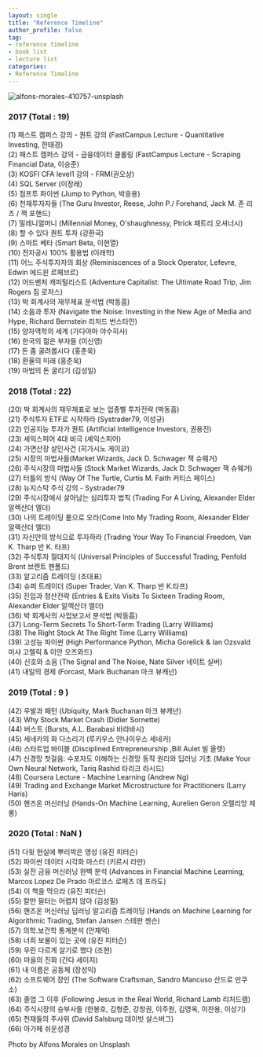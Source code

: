```yaml
---
layout: single
title: "Reference Timeline"
author_profile: false
tag: 
- reference timeline
- book list
- lecture list
categories: 
- Reference Timeline
---
```


![alfons-morales-410757-unsplash](https://user-images.githubusercontent.com/34860302/51434509-77680c80-1ca5-11e9-824f-9b834e4589f3.jpg) 
  
### 2017 (Total : 19) ###  
  
  
(1) 패스트 캠퍼스 강의 - 퀀트 강의 (FastCampus Lecture - Quantitative Investing, 한태경)  
(2) 패스트 캠퍼스 강의 - 금융데이터 클롤링 (FastCampus Lecture - Scraping Financial Data, 이승준)  
(3) KOSFI CFA level1 강의 - FRM(권오상)  
(4) SQL Server (이장래)  
(5) 점프투 파이썬 (Jump to Python, 박응용)  
(6) 천재투자자들 (The Guru Investor, Reese, John P./ Forehand, Jack M. 존 리즈 / 잭 포핸드)  
(7) 밀레니얼머니 (Millennial Money, O'shaughnessy, Ptrick 패트리 오셔너시)  
(8) 할 수 있다 퀀트 투자 (강환국)  
(9) 스마트 베타 (Smart Beta, 이현열)  
(10) 전자공시 100% 활용법 (이래학)  
(11) 어느 주식투자자의 회상 (Reminiscences of a Stock Operator, Lefevre, Edwin 에드윈 르페브르)  
(12) 어드벤처 캐피털리스트 (Adventure Capitalist: The Ultimate Road Trip, Jim Rogers 짐 로저스)  
(13) 박 회계사의 재무제표 분석법 (박동흠)  
(14) 소음과 투자 (Navigate the Noise: Investing in the New Age of Media and Hype, Richard Bernstein 리처드 번스타인)  
(15) 양자역학의 세계 (가다야마 야수히사)  
(16) 한국의 젊은 부자들 (이신영)  
(17) 돈 좀 굴려봅시다 (홍춘욱)  
(18) 환율의 미래 (홍춘욱)  
(19) 마법의 돈 굴리기 (김성일)  
  
  
### 2018 (Total : 22) ###  
  
  
(20) 박 회계사의 재무제표로 보는 업종별 투자전략 (박동흠)  
(21) 주식투자 ETF로 시작하라 (Systrader79, 이성규)  
(22) 인공지능 투자가 퀀트 (Artificial Intelligence Investors, 권용진)  
(23) 셰익스피어 4대 비극 (셰익스피어)  
(24) 가면산장 살인사건 (히가시노 게이코)  
(25) 시장의 마법사들(Market Wizards, Jack D. Schwager 잭 슈웨거)  
(26) 주식시장의 마법사들 (Stock Market Wizards, Jack D. Schwager 잭 슈웨거)  
(27) 터틀의 방식 (Way Of The Turtle, Curtis M. Faith 커티스 페이스)  
(28) 뉴지스탁 주식 강의 - Systrader79  
(29) 주식시장에서 살아남는 심리투자 법칙 (Trading For A Living, Alexander Elder 알렉산더 엘더)  
(30) 나의 트레이딩 룸으로 오라(Come Into My Trading Room, Alexander Elder 알렉산더 엘더)  
(31) 자신만의 방식으로 투자하라 (Trading Your Way To Financial Freedom, Van K. Tharp 반 K. 타프)  
(32) 주식투자 절대지식 (Universal Principles of Successful Trading, Penfold Brent 브렌트 펜폴드)  
(33) 알고리즘 트레이딩 (조대표)  
(34) 슈퍼 트레이더 (Super Trader, Van K. Tharp 반 K.타프)  
(35) 진입과 청산전략 (Entries & Exits Visits To Sixteen Trading Room, Alexander Elder 알렉산더 엘더)  
(36) 박 회계사의 사업보고서 분석법 (박동흠)  
(37) Long-Term Secrets To Short-Term Trading (Larry Williams)  
(38) The Right Stock At The Right Time (Larry Williams)  
(39) 고성능 파이썬 (High Performance Python, Micha Gorelick & Ian Ozsvald 미샤 고렐릭 & 이안 오즈와드)  
(40) 신호와 소음 (The Signal and The Noise, Nate Silver 네이트 실버)  
(41) 내일의 경제 (Forcast, Mark Buchanan 마크 뷰캐넌)  
  
  
### 2019 (Total : 9 ) ###  
  
  
(42) 우발과 패턴 (Ubiquity, Mark Buchanan 마크 뷰캐넌)  
(43) Why Stock Market Crash (Didier Sornette)  
(44) 버스트 (Bursts, A.L. Barabasi 바라바시)  
(45) 세네카의 화 다스리기 (루키우스 안나이우스 세네카)  
(46) 스타트업 바이블 (Disciplined Entrepreneurship ,Bill Aulet 빌 올렛)  
(47) 신경망 첫걸음: 수포자도 이해하는 신경망 동작 원리와 딥러닝 기초 (Make Your Own Neural Network, Tariq Rashid 타리크 라시드)  
(48) Coursera Lecture - Machine Learning (Andrew Ng)  
(49) Trading and Exchange Market Microstructure for Practitioners (Larry Haris)  
(50) 핸즈온 머신러닝 (Hands-On Machine Learning, Aurelien Geron 오렐리앙 제롱)  
  
  
### 2020 (Total : NaN ) ###  
  
(51) 다윗 현실에 뿌리박은 영성 (유진 피터슨)  
(52) 파이썬 데이터 시각화 마스터 (키르시 라만)  
(53) 실전 금융 머신러닝 완벽 분석 (Advances in Financial Machine Learning, Marcos Lopez De Prado 마르코스 로페즈 데 프라도)  
(54) 이 책을 먹으라 (유진 피터슨)  
(55) 칼만 필터는 어렵지 않아 (김성필)  
(56) 핸즈온 머신러닝 딥러닝 알고리즘 트레이딩 (Hands on Machine Learning for Algorithmic Trading, Stefan Jansen 스테판 젠슨)  
(57) 의학.보건학 통계분석 (안재억)  
(58) 너희 보물이 있는 곳에 (유진 피터슨)  
(59) 우린 다르게 살기로 했다 (조현)  
(60) 마을의 진화 (간다 세이지)  
(61) 내 이름은 공동체 (장성익)  
(62) 소프트웨어 장인 (The Software Craftsman, Sandro Mancuso 산드로 만쿠소)  
(63) 졸업 그 이후 (Following Jesus in the Real World, Richard Lamb 리처드램)  
(64) 주식시장의 승부사들 (한봉호, 김형준, 강창권, 이주원, 김영옥, 이찬용, 이상기)  
(65) 천재들의 주사위 (David Salsburg 데이빗 살스버그)  
(66) 아가페 쉬운성경  
  
  
Photo by Alfons Morales on Unsplash  
